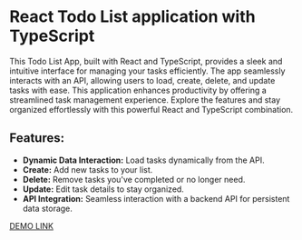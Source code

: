 # React Todo List application with TypeScript

This Todo List App, built with React and TypeScript, provides a sleek and intuitive interface for managing your tasks efficiently. The app seamlessly interacts with an API, allowing users to load, create, delete, and update tasks with ease. This application enhances productivity by offering a streamlined task management experience. Explore the features and stay organized effortlessly with this powerful React and TypeScript combination.

## Features:
- **Dynamic Data Interaction:** Load tasks dynamically from the API.
- **Create:** Add new tasks to your list.
- **Delete:** Remove tasks you've completed or no longer need.
- **Update:** Edit task details to stay organized.
- **API Integration:** Seamless interaction with a backend API for persistent data storage.

[DEMO LINK](https://Kuper18.github.io/task-tracker/)
